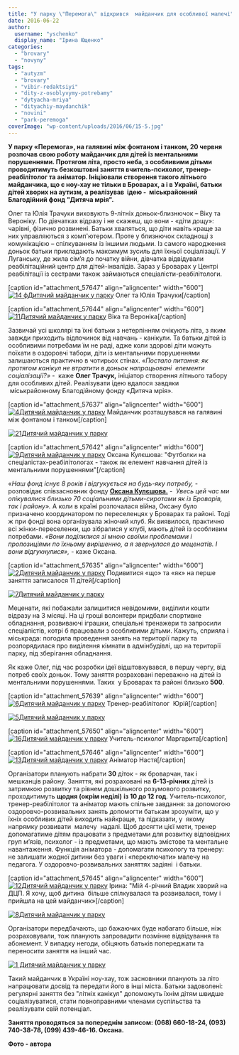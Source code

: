 ```yaml
---
title: "У парку \"Перемога\" відкрився  майданчик для особливої малечі"
date: 2016-06-22
author: 
  username: "yschenko"
  display_name: "Ірина Ющенко"
categories: 
  - "brovary"
  - "novyny"
tags: 
  - "autyzm"
  - "brovary"
  - "vibir-redaktsiyi"
  - "dity-z-osoblyvymy-potrebamy"
  - "dytyacha-mriya"
  - "dityachiy-maydanchik"
  - "novini"
  - "park-peremoga"
coverImage: "wp-content/uploads/2016/06/15-5.jpg"
---
```


**У парку «Перемога», на галявині між фонтаном і танком, 20 червня розпочав свою роботу майданчик для дітей із ментальними порушеннями. Протягом літа, просто неба, з особливими дітьми проводитимуть безкоштовні заняття вчитель-психолог, тренер-реабілітолог та аніматор. Ініціювали створення такого літнього майданчика, що є ноу-хау не тільки в Броварах, а і в Україні, батьки дітей хворих на аутизм, а реалізував  ідею -  міськрайонний Благодійний фонд "Дитяча мрія".**

Олег та Юлія Трачуки виховують 9-літніх доньок-близнючок – Віку та Вероніку. По дівчатках відразу і не скажеш, що вони - «діти дощу»: чарівні, фізично розвинені. Батьки хваляться, що діти навіть краще за них управляються з комп'ютером. Проте у близнючок складнощі з комунікацією – спілкуванням із іншими людьми. Із самого народження доньок батьки прикладають максимум зусиль для їхньої соціалізації. У Луганську, де жила сім’я до початку війни, дівчатка відвідували реабілітаційний центр для дітей-інвалідів. Зараз у Броварах у Центрі реабілітації із сестрами також займаються спеціалісти-реабілітологи.

\[caption id="attachment\_57647" align="aligncenter" width="600"\][![14 фДитячий майданчик у парку](https://mpz.brovary.org/wp-content/uploads/2016/06/14-f.jpg)](https://mpz.brovary.org/wp-content/uploads/2016/06/14-f.jpg) Олег та Юлія Трачуки\[/caption\]

\[caption id="attachment\_57644" align="aligncenter" width="600"\][![11Дитячий майданчик у парку](https://mpz.brovary.org/wp-content/uploads/2016/06/11-6.jpg)](https://mpz.brovary.org/wp-content/uploads/2016/06/11-6.jpg) Віка та Вероніка\[/caption\]

Зазвичай усі школярі та їхні батьки з нетерпінням очікують літа, з яким завжди приходить відпочинок від навчань - канікули. Та батьки дітей із особливими потребами їм не раді, адже коли здорові діти можуть поїхати в оздоровчі табори, діти із ментальними порушеннями залишаються практично в чотирьох стінах. _«Постало питання: як протягом канікул не втратити в доньок напрацьовані  елементи соціалізації?»_ -  каже **Олег Трачук,** ініціатор створення літнього табору для особливих дітей. Реалізувати ідею вдалося завдяки  міськрайонному Благодійному фонду «Дитяча мрія».

\[caption id="attachment\_57637" align="aligncenter" width="600"\][![4Дитячий майданчик у парку](https://mpz.brovary.org/wp-content/uploads/2016/06/4-6.jpg)](https://mpz.brovary.org/wp-content/uploads/2016/06/4-6.jpg) Майданчик розташувався на галявині між фонтаном і танком\[/caption\]

[![21Дитячий майданчик у парку](https://mpz.brovary.org/wp-content/uploads/2016/06/21-3.jpg)](https://mpz.brovary.org/wp-content/uploads/2016/06/21-3.jpg)

\[caption id="attachment\_57642" align="aligncenter" width="600"\][![9Дитячий майданчик у парку](https://mpz.brovary.org/wp-content/uploads/2016/06/9-6.jpg)](https://mpz.brovary.org/wp-content/uploads/2016/06/9-6.jpg) Оксана Кулєшова: "Футболки на спеціалістах-реабілітологах - також як елемент навчання дітей із ментальними порушеннями"\[/caption\]

«_Наш фонд існує 8 років і відгукується на будь-яку потребу,_ - розповідає співзасновник фонду **[Оксана Кулєшова.](http://ru-ru.facebook.com/people/Oksana-Kuleshova/100008056787101)** \-  _Увесь цей час ми опікувалися близько 70 соціальними дітьми-сиротами як із Броварів, так і району»._ А коли в країні розпочалася війна, Оксану було призначено координатором по переселенцях у Броварах та районі. Тоді ж при фонді вона організувала жіночий клуб. Як виявилося, практично всі жінки-переселенки, що зібралися у клубі, мають дітей із особливим потребами. _«Вони поділилися зі мною своїми проблемами і пропозиціями по їхньому вирішенню, а я звернулася до меценатів. І вони відгукнулися», -_ каже Оксана.

\[caption id="attachment\_57635" align="aligncenter" width="600"\][![2Дитячий майданчик у парку](https://mpz.brovary.org/wp-content/uploads/2016/06/2-7.jpg)](https://mpz.brovary.org/wp-content/uploads/2016/06/2-7.jpg) Подивитися «що» та «як» на перше заняття записалося 11 дітей\[/caption\]

[![7Дитячий майданчик у парку](https://mpz.brovary.org/wp-content/uploads/2016/06/7-6.jpg)](https://mpz.brovary.org/wp-content/uploads/2016/06/7-6.jpg)

Меценати, які побажали залишитися невідомими, виділили кошти відразу на 3 місяці. На ці гроші волонтери придбали спортивне обладнання, розвиваючі іграшки, спеціальні тренажери та запросили спеціалістів, котрі б працювали з особливими дітьми. Кажуть, сприяла і міськрада: погодила проведення занять на території парку та розпорядилася про виділення кімнати в адмінбудівлі, що на території парку, під зберігання обладнання.

Як каже Олег, під час розробки ідеї відштовхувався, в першу чергу, від потреб своїх доньок. Тому заняття розраховані переважно на дітей із ментальними порушеннями. Таких  у Броварах та районі близько **500**.

\[caption id="attachment\_57639" align="aligncenter" width="600"\][![6Дитячий майданчик у парку](https://mpz.brovary.org/wp-content/uploads/2016/06/6-6.jpg)](https://mpz.brovary.org/wp-content/uploads/2016/06/6-6.jpg) Тренер-реабілітолог  Юрій\[/caption\]

[![5Дитячий майданчик у парку](https://mpz.brovary.org/wp-content/uploads/2016/06/5-6.jpg)](https://mpz.brovary.org/wp-content/uploads/2016/06/5-6.jpg)

\[caption id="attachment\_57650" align="aligncenter" width="600"\][![16Дитячий майданчик у парку](https://mpz.brovary.org/wp-content/uploads/2016/06/16-3.jpg)](https://mpz.brovary.org/wp-content/uploads/2016/06/16-3.jpg) Учитель-психолог Маргарита\[/caption\]

\[caption id="attachment\_57646" align="aligncenter" width="600"\][![13Дитячий майданчик у парку](https://mpz.brovary.org/wp-content/uploads/2016/06/13-5.jpg)](https://mpz.brovary.org/wp-content/uploads/2016/06/13-5.jpg) Аніматор Настя\[/caption\]

Організатори планують набрати **30** діток - як броварчан, так і мешканців району. Заняття, які розраховані на **6-13-річних** дітей із затримкою розвитку та рівнем дошкільного розумового розвитку, проходитимуть **щодня (окрім неділі)** **із 10 до 12 год**. Учитель-психолог, тренер-реабілітолог та аніматор мають спільне завдання: за допомогою оздоровчо-розвивальних занять допомогти батькам зрозуміти, що у їхніх особливих дітей виходить найкраще, та підказати, у  якому напрямку розвивати  малечу  надалі. Щоб досягти цієї мети, тренер допомагатиме дітям працювати з предметами для розвитку відповідних груп м’язів, психолог - із предметами, що мають змістове та ментальне навантаження. Функція аніматора - допомагати психологу та тренеру: не залишати жодної дитини без уваги і «переключати» малечу на педагога. У оздоровчо-розвивальних заняттях задіяні  і батьки.

\[caption id="attachment\_57645" align="aligncenter" width="600"\][![12Дитячий майданчик у парку](https://mpz.brovary.org/wp-content/uploads/2016/06/12-6.jpg)](https://mpz.brovary.org/wp-content/uploads/2016/06/12-6.jpg) Ірина: "Мій 4-річний Владик хворий на ДЦП. Я хочу, щоб дитина  більше спілкувалася та розвивалася, тому і прийшла на цей майданчик»\[/caption\]

[![8Дитячий майданчик у парку](https://mpz.brovary.org/wp-content/uploads/2016/06/8-6.jpg)](https://mpz.brovary.org/wp-content/uploads/2016/06/8-6.jpg)

Організатори передбачають, що бажаючих буде набагато більше, ніж розраховували, тож планують запровадити позмінне відвідування та абонемент. У випадку негоди, обіцяють батьків попереджати та переносити заняття на інший час.

[![1 Дитячий майданчик у парку](https://mpz.brovary.org/wp-content/uploads/2016/06/1-6.jpg)](https://mpz.brovary.org/wp-content/uploads/2016/06/1-6.jpg)

Такий майданчик в Україні ноу-хау, тож засновники планують за літо напрацювати досвід та передати його в інші міста. Батьки задоволені: регулярні заняття без "літніх канікул" допоможуть їхнім дітям швидше соціалізуватися, стати повноправними членами суспільства та реалізувати свій потенціал.

**Заняття проводяться за попереднім записом: (068) 660-18-24, (093) 740-38-78, (099) 439-46-16. Оксана.**

**Фото - автора**
